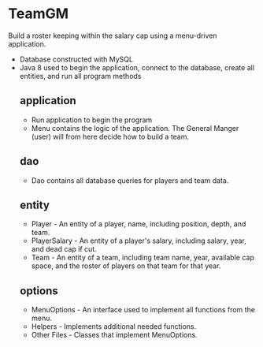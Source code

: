 # TeamGM
Build a roster keeping within the salary cap using a menu-driven application.
<ul><li>Database constructed with MySQL</li>
  <li>Java 8 used to begin the application, connect to the database, create all entities, and run all program methods</li>

application
-----------
<ul><li>Run application to begin the program</li>

<li>Menu contains the logic of the application. The General Manger (user) will from here decide how to build a team.</li></ul>

dao
----------
<ul><li>Dao contains all database queries for players and team data.</li></ul>

entity
---------
<ul><li>Player - An entity of a player, name, including position, depth, and team.</li>
<li>PlayerSalary - An entity of a player's salary, including salary, year, and dead cap if cut.</li>
<li>Team - An entity of a team, including team name, year, available cap space, and the roster of players on that team for that year.</li></ul>
  
options
---------
<ul><li>MenuOptions - An interface used to implement all functions from the menu.</li>
  <li>Helpers - Implements additional needed functions.</li>
  <li>Other Files - Classes that implement MenuOptions.</li></ul>
